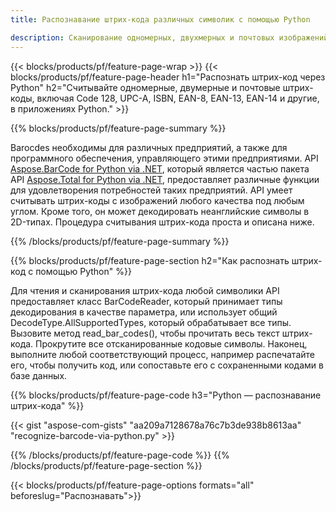 ```yaml
---
title: Распознавание штрих-кода различных символик с помощью Python 

description: Сканирование одномерных, двухмерных и почтовых изображений штрих-кодов с различными символами, включая 128 и QR, в Python с использованием кода в несколько строк. 
---
```


{{< blocks/products/pf/feature-page-wrap >}}
{{< blocks/products/pf/feature-page-header h1="Распознать штрих-код через Python" h2="Считывайте одномерные, двумерные и почтовые штрих-коды, включая Code 128, UPC-A, ISBN, EAN-8, EAN-13, EAN-14 и другие, в приложениях Python." >}}

{{% blocks/products/pf/feature-page-summary %}}

Barocdes необходимы для различных предприятий, а также для программного обеспечения, управляющего этими предприятиями. API [Aspose.BarCode for Python via .NET](https://products.aspose.com/barcode/python-net/), который является частью пакета API [Aspose.Total for Python via .NET](https://products.aspose.com/total/python-net/), предоставляет различные функции для удовлетворения потребностей таких предприятий. API умеет считывать штрих-коды с изображений любого качества под любым углом. Кроме того, он может декодировать неанглийские символы в 2D-типах. Процедура считывания штрих-кода проста и описана ниже.

{{% /blocks/products/pf/feature-page-summary  %}}

{{% blocks/products/pf/feature-page-section  h2="Как распознать штрих-код с помощью Python" %}}

Для чтения и сканирования штрих-кода любой символики API предоставляет класс BarCodeReader, который принимает типы декодирования в качестве параметра, или использует общий DecodeType.AllSupportedTypes, который обрабатывает все типы. Вызовите метод read_bar_codes(), чтобы прочитать весь текст штрих-кода. Прокрутите все отсканированные кодовые символы. Наконец, выполните любой соответствующий процесс, например распечатайте его, чтобы получить код, или сопоставьте его с сохраненными кодами в базе данных.

{{% blocks/products/pf/feature-page-code h3="Python — распознавание штрих-кода" %}}

{{< gist "aspose-com-gists" "aa209a7128678a76c7b3de938b8613aa" "recognize-barcode-via-python.py" >}}

{{% /blocks/products/pf/feature-page-code  %}}
{{% /blocks/products/pf/feature-page-section %}}

{{< blocks/products/pf/feature-page-options formats="all" beforeslug="Распознавать">}}